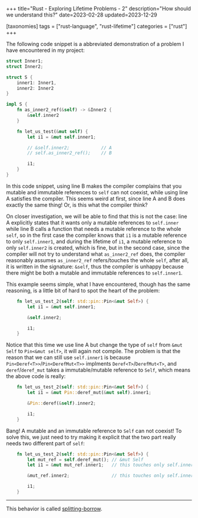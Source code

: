 +++
title="Rust - Exploring Lifetime Problems - 2"
description="How should we understand this?"
date=2023-02-28
updated=2023-12-29

[taxonomies]
tags = ["rust-language", "rust-lifetime"]
categories = ["rust"]
+++

The following code snippet is a abbreviated demonstration of a problem I have encountered in my project:

```rust
struct Inner1;
struct Inner2;

struct S {
    inner1: Inner1, 
    inner2: Inner2
}

impl S {
    fn as_inner2_ref(&self) -> &Inner2 {
        &self.inner2
    }

    fn let_us_test(&mut self) {
        let i1 = &mut self.inner1;

        // &self.inner2;            // A
        // self.as_inner2_ref();    // B

        i1;
    }
}
```

In this code snippet, using line B makes the compiler complains that you mutable and immutable references to `self` can not coexist,
while using line A satisfies the compiler. This seems weird at first, since line A and B does exactly the same thing! Or, is this what
the compiler think?

On closer investigation, we will be able to find that this is not the case: line A explicitly states that it wants only a mutable references
to `self.inner` while line B calls a function that needs a mutable reference to the whole `self`, so in the first case the compiler knows 
that `i1` is a mutable reference to only `self.inner1`, and during the lifetime of `i1`, a mutable reference to only `self.inner2` is created,
which is fine, but in the second case, since the compiler will not try to understand what `as_inner2_ref` does, the compiler reasonably assumes
`as_inner2_ref` refers/touches the whole `self`, after all, it is written in the signature: `&self`, thus the compiler is unhappy because there
might be both a mutable and immutable references to `self.inner1`.

This example seems simple, what I have encountered, though has the same reasoning, is a little bit of hard to spot the heart of the problem:

```rust
    fn let_us_test_2(self: std::pin::Pin<&mut Self>) {
        let i1 = &mut self.inner1;

        &self.inner2;

        i1;
    }
```

Notice that this time we use line A but change the type of `self` from `&mut Self` to `Pin<&mut self>`, it will again not compile. The problem is
that the reason that we can still use `self.inner1` is because `Pin<Deref<T>>`/`Pin<DerefMut<T>>` implments `Deref<T>`/`DerefMut<T>`, and 
`deref`/`deref_mut` takes a immutable/mutable reference to `Self`, which means the above code is really:

```rust
    fn let_us_test_2(self: std::pin::Pin<&mut Self>) {
        let i1 = &mut Pin::deref_mut(&mut self).inner1;

        &Pin::deref(&self).inner2;

        i1;
    }
```

Bang! A mutable and an immutable reference to `Self` can not coexist! To solve this, we just need to try making it explicit that the two part really
needs two different part of `self`:

```rust
    fn let_us_test_2(self: std::pin::Pin<&mut Self>) {
        let mut_ref = self.deref_mut(); // &mut Self
        let i1 = &mut mut_ref.inner1;   // this touches only self.inner1

        &mut_ref.inner2;                // this touches only self.inner2

        i1;
    }
```

---

This behavior is called [splitting-borrow](https://doc.rust-lang.org/nomicon/borrow-splitting.html).
